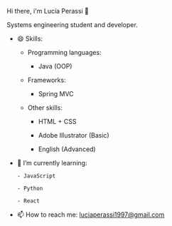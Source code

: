 Hi there, i'm Lucía Perassi 👋

Systems engineering student and developer.


- 😄 Skills:

  * Programming languages:
  
      - Java (OOP)
      

  * Frameworks:
  
      - Spring MVC

  * Other skills:
  
      - HTML + CSS 
      
      - Adobe Illustrator (Basic)
      
      - English (Advanced)
      
- 🌱 I’m currently learning:

      - JavaScript 

      - Python
      
      - React
      
      
- 📫 How to reach me: luciaperassi1997@gmail.com
      
    

 


